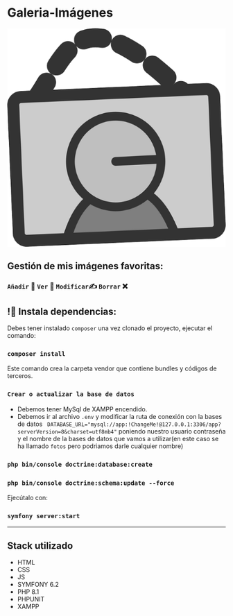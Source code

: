 
# Galeria-Imágenes 

![](./public/img/icono1.png)

## Gestión de mis imágenes favoritas:
### `Añadir` :page_facing_up: `Ver`   :eyes: `Modificar`:writing_hand: `Borrar`  :x:
## 
## !🔌 Instala dependencias:

Debes tener instalado `composer`  una vez clonado el proyecto, ejecutar el comando:

### `composer install`
Este comando crea la carpeta vendor que contiene bundles y códigos de terceros.

### `Crear o actualizar la base de datos`
- Debemos tener MySql de XAMPP encendido.
- Debemos ir al archivo `.env` y modificar la ruta de conexión con la bases de datos
` DATABASE_URL="mysql://app:!ChangeMe!@127.0.0.1:3306/app?serverVersion=8&charset=utf8mb4"` poniendo nuestro usuario contraseña y el nombre de la bases de datos que vamos a utilizar(en este caso se ha llamado `fotos` pero podriamos darle cualquier nombre)
### `php bin/console doctrine:database:create`
### `php bin/console doctrine:schema:update --force`

Ejecútalo con:
### `symfony server:start`
______ 

## Stack utilizado

- HTML    
- CSS
- JS
- SYMFONY 6.2
- PHP 8.1
- PHPUNIT
- XAMPP
